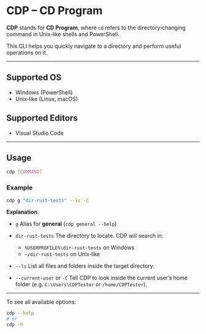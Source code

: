 # CDP – CD Program

**CDP** stands for **CD Program**, where `cd` refers to the directory‑changing command in Unix‑like shells and PowerShell.

This CLI helps you quickly navigate to a directory and perform useful operations on it.

---

## Supported OS

* Windows (PowerShell)
* Unix‑like (Linux, macOS)

## Supported Editors

* Visual Studio Code

---

## Usage

```bash
cdp [COMMAND]
```

### Example

```bash
cdp g "dir-rust-tests" --ls -C
```

**Explanation**:

* `g`
  Alias for **general** (`cdp general --help`)

* `dir-rust-tests`
  The directory to locate. CDP will search in:

  * `%USERPROFILE%\dir-rust-tests` on Windows
  * `~/dir-rust-tests` on Unix‑like

* `--ls`
  List all files and folders inside the target directory.

* `--current-user` or `-C`
  Tell CDP to look inside the current user’s home folder (e.g. `C:\Users\CDPTester` or `/home/CDPTester`).

---
To see all available options:

```bash
cdp --help
# or
cdp -h
```